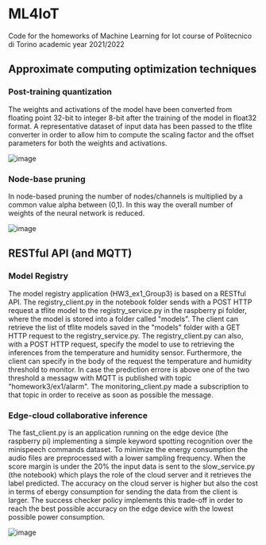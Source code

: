 # ML4IoT
Code for the homeworks of Machine Learning for Iot course of Politecnico di Torino academic year 2021/2022

## Approximate computing optimization techniques 

### Post-training quantization
The weights and activations of the model have been converted from floating point 32-bit to integer 8-bit after the training of the model in float32 format.
A representative dataset of input data has been passed to the tflite converter in order to allow him to compute the scaling factor and the offset parameters for both the weights and activations.

![image](https://user-images.githubusercontent.com/75701457/151764294-8613c90b-94f4-4a5a-bb6c-251c6f290bfb.png)

### Node-base pruning
In node-based pruning the number of nodes/channels is multiplied by a common value alpha between (0,1). In this way the overall number of weights of the neural network is reduced.

![image](https://user-images.githubusercontent.com/75701457/151766477-452a6661-aac1-4428-b1d3-f63a68b50144.png)

## RESTful API (and MQTT)

### Model Registry
The model registry application (HW3_ex1_Group3) is based on a RESTful API. The registry_client.py in the notebook folder sends with a POST HTTP request a tflite model to the registry_service.py in the raspberry pi folder, where the model is stored into a folder called "models". The client can retrieve the list of tflite models saved in the "models" folder with a GET HTTP request to the registry_service.py. The registry_client.py can also, with a POST HTTP request, specify the model to use to retrieving the inferences from the temperature and humidity sensor. Furthermore, the client can specify in the body of the request the temperature and humidity threshold to monitor. In case the prediction errore is above one of the two threshold a messagw with MQTT is published with topic "homework3/ex1/alarm". The monitoring_client.py made a subscription to that topic in order to receive as soon as possible the message.

### Edge-cloud collaborative inference
The fast_client.py is an application running on the edge device (the raspberry pi) implementing a simple keyword spotting recognition over the minispeech commands dataset. To minimize the energy consumption the audio files are preprocessed with a lower sampling frequency. When the score margin is under the 20% the input data is sent to the slow_service.py (the notebook) which plays the role of the cloud server and it retrieves the label predicted. The accuracy on the cloud server is higher but also the cost in terms of ebergy consumption for sending the data from the client is larger. The success checker policy implements this trade-off in order to reach the best possible accuracy on the edge device with the lowest possible power consumption.

![image](https://user-images.githubusercontent.com/75701457/151768449-7d0ca9b1-9f15-4433-9017-643f530a807a.png)
